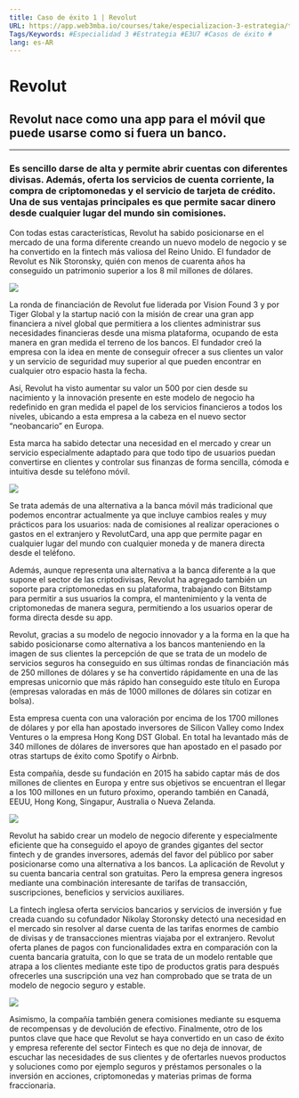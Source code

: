 ```yaml
---
title: Caso de éxito 1 | Revolut
URL: https://app.web3mba.io/courses/take/especializacion-3-estrategia/texts/40978680-caso-de-exito-1-revolut
Tags/Keywords: #Especialidad 3 #Estrategia #E3U7 #Casos de éxito #
lang: es-AR
---
```

# Revolut

## Revolut nace como una app para el móvil que puede usarse como si fuera un banco. 

---

### Es sencillo darse de alta y permite abrir cuentas con diferentes divisas. Además, oferta los servicios de cuenta corriente, la compra de criptomonedas y el servicio de tarjeta de crédito. Una de sus ventajas principales es que permite sacar dinero desde cualquier lugar del mundo sin comisiones.

Con todas estas características, Revolut ha sabido posicionarse en el mercado de una forma diferente creando un nuevo modelo de negocio y se ha convertido en la fintech más valiosa del Reino Unido. El fundador de Revolut es Nik Storonsky, quién con menos de cuarenta años ha conseguido un patrimonio superior a los 8 mil millones de dólares.

![](https://lh6.googleusercontent.com/oxqq7yVf2go74ME42gupRc8Nt1A3ItvAzMSCndy2dCng0RNiwufEqJN4cIkihLAbExCu7j_eN1qNSSwCRWiw2QBFKT1HFNplV0iltRxQjdCLRtagYJuqKXxsNiP8auY1smUk8AD68Mr_YdF_xducCxmIVxC0SeNZCraeR0yNzUOP6ZMtizFrcxym22oF)

  

La ronda de financiación de Revolut fue liderada por Vision Found 3 y por Tiger Global y la startup nació con la misión de crear una gran app financiera a nivel global que permitiera a los clientes administrar sus necesidades financieras desde una misma plataforma, ocupando de esta manera en gran medida el terreno de los bancos. El fundador creó la empresa con la idea en mente de conseguir ofrecer a sus clientes un valor y un servicio de seguridad muy superior al que pueden encontrar en cualquier otro espacio hasta la fecha.

Así, Revolut ha visto aumentar su valor un 500 por cien desde su nacimiento y la innovación presente en este modelo de negocio ha redefinido en gran medida el papel de los servicios financieros a todos los niveles, ubicando a esta empresa a la cabeza en el nuevo sector “neobancario” en Europa.

Esta marca ha sabido detectar una necesidad en el mercado y crear un servicio especialmente adaptado para que todo tipo de usuarios puedan convertirse en clientes y controlar sus finanzas de forma sencilla, cómoda e intuitiva desde su teléfono móvil.

![](https://lh6.googleusercontent.com/soq9imDQPUczoF2SzGZEbNlEyVPIztmwagGyi-D3Hf7A6ZMuWBCD9lvTgA2hNitg9uwoixERFWmEUEwiHGLLCzVHxRq6F37Wdn4Fw-WzAeJau1UYf5LSVqUCdiICdJkjS5EaYDx0k_-Tkh9l-WhaIPdRraDfxqetBIOrC0_e-wirwNREh2AUfA0N0q0b)

Se trata además de una alternativa a la banca móvil más tradicional que podemos encontrar actualmente ya que incluye cambios reales y muy prácticos para los usuarios: nada de comisiones al realizar operaciones o gastos en el extranjero y RevolutCard, una app que permite pagar en cualquier lugar del mundo con cualquier moneda y de manera directa desde el teléfono.

Además, aunque representa una alternativa a la banca diferente a la que supone el sector de las criptodivisas, Revolut ha agregado también un soporte para criptomonedas en su plataforma, trabajando con Bitstamp para permitir a sus usuarios la compra, el mantenimiento y la venta de criptomonedas de manera segura, permitiendo a los usuarios operar de forma directa desde su app.

Revolut, gracias a su modelo de negocio innovador y a la forma en la que ha sabido posicionarse como alternativa a los bancos manteniendo en la imagen de sus clientes la percepción de que se trata de un modelo de servicios seguros ha conseguido en sus últimas rondas de financiación más de 250 millones de dólares y se ha convertido rápidamente en una de las empresas unicornio que más rápido han conseguido este título en Europa (empresas valoradas en más de 1000 millones de dólares sin cotizar en bolsa). 

Esta empresa cuenta con una valoración por encima de los 1700 millones de dólares y por ella han apostado inversores de Silicon Valley como Index Ventures o la empresa Hong Kong DST Global. En total ha levantado más de 340 millones de dólares de inversores que han apostado en el pasado por otras startups de éxito como Spotify o Airbnb.

Esta compañía, desde su fundación en 2015 ha sabido captar más de dos millones de clientes en Europa y entre sus objetivos se encuentran el llegar a los 100 millones en un futuro pŕoximo, operando también en Canadá, EEUU, Hong Kong, Singapur, Australia o Nueva Zelanda.

  

![](https://lh6.googleusercontent.com/Os_gFCY08dVFeBDIZVpWpBaixqMq5W9yYGh7VTnVnEuAUOjrLEvWpaRJTj367NeOil9PStAQi7KJLazdulf_RtDQG_exgoTvY9LaUYSe_fRXZf1sqfGU20tCCWHns2a9_QtCnag6DbI0v_lubGCHJHZXJmVmAjcL0wZOsMoNiGDbhXsYwutrgHdPAYKu)

Revolut ha sabido crear un modelo de negocio diferente y especialmente eficiente que ha conseguido el apoyo de grandes gigantes del sector fintech y de grandes inversores, además del favor del público por saber posicionarse como una alternativa a los bancos. La aplicación de Revolut y su cuenta bancaria central son gratuitas. Pero la empresa genera ingresos mediante una combinación interesante de tarifas de transacción, suscripciones, beneficios y servicios auxiliares.

La fintech inglesa oferta servicios bancarios y servicios de inversión y fue creada cuando su cofundador Nikolay Storonsky detectó una necesidad en el mercado sin resolver al darse cuenta de las tarifas enormes de cambio de divisas y de transacciones mientras viajaba por el extranjero. Revolut oferta planes de pagos con funcionalidades extra en comparación con la cuenta bancaria gratuita, con lo que se trata de un modelo rentable que atrapa a los clientes mediante este tipo de productos gratis para después ofrecerles una suscripción una vez han comprobado que se trata de un modelo de negocio seguro y estable.

![](https://lh6.googleusercontent.com/TUAK-rDavWWw7Ej_IVFGN03xxc7VgXjhoH7mhHQMTnd9tXXZH69f0i0wMPZQV_XEIAeoD2uODwP199rLOqTeDFcOOhRr9uX-bM4oKxx9J3Cu_ST3ieK8YprPXEs6_VF1eQGXilEaaftakLLjG8T7sYo6yrXz1Mi9b0DJQ-xfcus4PCozQNyZqFsbs1dt)

Asimismo, la compañía también genera comisiones mediante su esquema de recompensas y de devolución de efectivo. Finalmente, otro de los puntos clave que hace que Revolut se haya convertido en un caso de éxito y empresa referente del sector Fintech es que no deja de innovar, de escuchar las necesidades de sus clientes y de ofertarles nuevos productos y soluciones como por ejemplo seguros y préstamos personales o la inversión en acciones, criptomonedas y materias primas de forma fraccionaria.